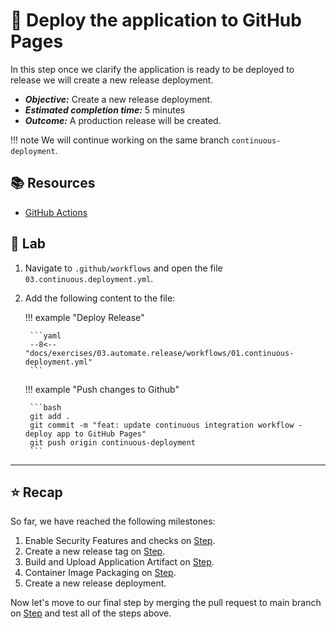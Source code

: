 # :test_tube: Deploy the application to GitHub Pages

In this step once we clarify the application is ready to be deployed to release we will create a new release deployment.

- _**Objective:**_ Create a new release deployment.
- _**Estimated completion time:**_ 5 minutes
- _**Outcome:**_ A production release will be created.

!!! note
    We will continue working on the same branch `continuous-deployment`.

## :books: Resources

- [GitHub Actions](https://docs.github.com/en/actions)

## :pencil: Lab

1. Navigate to `.github/workflows` and open the file `03.continuous.deployment.yml`.
2. Add the following content to the file:

    !!! example "Deploy Release"

        ```yaml
        --8<-- "docs/exercises/03.automate.release/workflows/01.continuous-deployment.yml"
        ```

    !!! example "Push changes to Github"

        ```bash
        git add .
        git commit -m "feat: update continuous integration workflow - deploy app to GitHub Pages"
        git push origin continuous-deployment
        ```

---

## :star: Recap

So far, we have reached the following milestones:

1. Enable Security Features and checks on [Step](../02.secure.the.software.supply.chain/00.md).
2. Create a new release tag on [Step](../02.secure.the.software.supply.chain/01.md).
3. Build and Upload Application Artifact on [Step](../02.secure.the.software.supply.chain/02.md).
4. Container Image Packaging on [Step](../02.secure.the.software.supply.chain/02-extra.md).
5. Create a new release deployment.

Now let's move to our final step by merging the pull request to main branch on [Step](01.md) and test all of the steps above.
